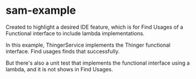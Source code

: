 # sam-example
Created to highlight a desired IDE feature, which is for Find Usages of a Functional interface to include lambda 
implementations.

In this example, ThingerService implements the Thinger functional interface.
Find usages finds that successfully.

But there's also a unit test that implements the functional interface using a lambda, and it is not shows in 
Find Usages.


